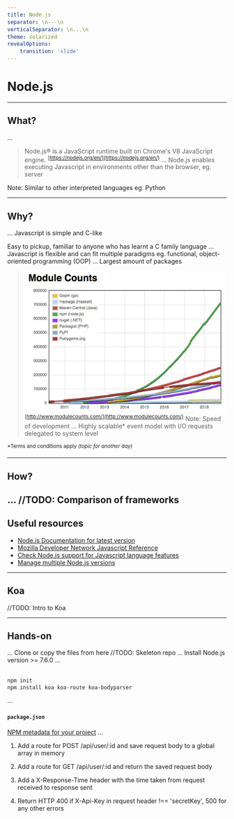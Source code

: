```yaml
---
title: Node.js
separator: \n---\n
verticalSeparator: \n...\n
theme: solarized
revealOptions:
    transition: 'slide'
---
```


# Node.js

---

## What?
...
> Node.js® is a JavaScript runtime built on Chrome's V8 JavaScript engine.
> <sup>[https://nodejs.org/en/](https://nodejs.org/en/)</sup>
...
Node.js enables executing Javascript in environments other than the browser, eg. server

Note: Similar to other interpreted languages eg. Python

---

## Why?
...
Javascript is simple and C-like

Easy to pickup, familiar to anyone who has learnt a C family language
...
Javascript is flexible and can fit multiple paradigms eg. functional, object-oriented programming (OOP)
...
Largest amount of packages
> ![module-counts.png](./img/module-counts.png)
> <sup>[http://www.modulecounts.com/](http://www.modulecounts.com/)</sup>
Note: Speed of development
...
Highly scalable* event model with I/O requests delegated to system level

<sup>\*Terms and conditions apply *(topic for another day)*</sup>

---

## How?
...
//TODO: Comparison of frameworks
---

## Useful resources
- [Node.js Documentation for latest version](https://nodejs.org/dist/latest/docs/api/index.html)
- [Mozilla Developer Network Javascript Reference](https://developer.mozilla.org/en-US/docs/Web/JavaScript/Reference)
- [Check Node.js support for Javascript language features](https://node.green/)
- [Manage multiple Node.js versions](https://www.npmjs.com/package/n)

---

## Koa

//TODO: Intro to Koa

---

## Hands-on
...
Clone or copy the files from here
//TODO: Skeleton repo
...
Install Node.js version >= 7.6.0
...
<pre><code data-trim data-noescape>
npm init
npm install koa koa-route koa-bodyparser
</code></pre>
...
#### `package.json`
[NPM metadata for your project](https://docs.npmjs.com/files/package.json)
...

1. <p class="fragment">Add a route for POST /api/user/:id and save request body to a global array in memory</p>
2. <p class="fragment">Add a route for GET /api/user/:id and return the saved request body</p>
3. <p class="fragment">Add a X-Response-Time header with the time taken from request received to response sent</p>
4. <p class="fragment">Return HTTP 400 if X-Api-Key in request header !== 'secretKey', 500 for any other errors</p>
